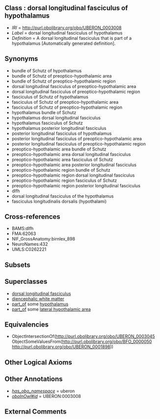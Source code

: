 
## Class : dorsal longitudinal fasciculus of hypothalamus

 * *IRI* = http://purl.obolibrary.org/obo/UBERON_0003008
 * *Label* = dorsal longitudinal fasciculus of hypothalamus
 * *Definition* = A dorsal longitudinal fasciculus that is part of a hypothalamus [Automatically generated definition].

## Synonyms

 * bundle of Schutz of hypothalamus
 * bundle of Schutz of preoptico-hypothalamic area
 * bundle of Schutz of preoptico-hypothalamic region
 * dorsal longitudinal fasciculus of preoptico-hypothalamic area
 * dorsal longitudinal fasciculus of preoptico-hypothalamic region
 * fasciculus of Schutz of hypothalamus
 * fasciculus of Schutz of preoptico-hypothalamic area
 * fasciculus of Schutz of preoptico-hypothalamic region
 * hypothalamus bundle of Schutz
 * hypothalamus dorsal longitudinal fasciculus
 * hypothalamus fasciculus of Schutz
 * hypothalamus posterior longitudinal fasciculus
 * posterior longitudinal fasciculus of hypothalamus
 * posterior longitudinal fasciculus of preoptico-hypothalamic area
 * posterior longitudinal fasciculus of preoptico-hypothalamic region
 * preoptico-hypothalamic area bundle of Schutz
 * preoptico-hypothalamic area dorsal longitudinal fasciculus
 * preoptico-hypothalamic area fasciculus of Schutz
 * preoptico-hypothalamic area posterior longitudinal fasciculus
 * preoptico-hypothalamic region bundle of Schutz
 * preoptico-hypothalamic region dorsal longitudinal fasciculus
 * preoptico-hypothalamic region fasciculus of Schutz
 * preoptico-hypothalamic region posterior longitudinal fasciculus
 * dlfh
 * dorsal longitudinal fasciculus of the hypothalamus
 * fasciculus longitudinalis dorsalis (hypothalami)

## Cross-references

 * BAMS:dlfh
 * FMA:62063
 * NIF_GrossAnatomy:birnlex_898
 * NeuroNames:432
 * UMLS:C0262221

## Subsets


## Superclasses

 * [dorsal longitudinal fasciculus](../../UBERON/45/UBERON_0003045.md)
 * [diencephalic white matter](../../UBERON/31/UBERON_0003931.md)
 * [part_of](../../BFO/50/BFO_0000050.md) some [hypothalamus](../../UBERON/98/UBERON_0001898.md)
 * [part_of](../../BFO/50/BFO_0000050.md) some [lateral hypothalamic area](../../UBERON/30/UBERON_0002430.md)

## Equivalencies

 * ObjectIntersectionOf(<http://purl.obolibrary.org/obo/UBERON_0003045> ObjectSomeValuesFrom(<http://purl.obolibrary.org/obo/BFO_0000050> <http://purl.obolibrary.org/obo/UBERON_0001898>))

## Other Logical Axioms


## Other Annotations

 * *[has_obo_namespace](../../ce/oboInOwl#hasOBONamespace.md)* = uberon
 * *[oboInOwl#id](../../id/oboInOwl#id.md)* = UBERON:0003008

## External Comments

